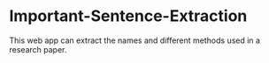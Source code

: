 # Important-Sentence-Extraction
This web app can extract the names and different methods used in a research paper.

